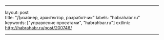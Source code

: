 ---

layout: post  
title: "Дизайнер, архитектор, разработчик"
labels: "habrahabr.ru"
keywords: ["управление проектами", "habrahbar.ru"]
extlink: http://habrahabr.ru/post/200746/

---